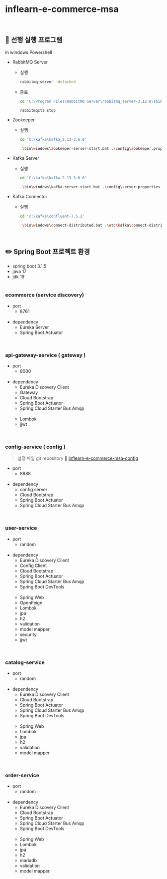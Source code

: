 # inflearn-e-commerce-msa

<br>

## 🔎️ 선행 실행 프로그램
in windows Powershell
- RabbitMQ Server
  - 실행
    ```bash
    rabbitmq-server -detached 
    ```
  - 종료
    ```bash
    cd 'C:\Program Files\RabbitMQ Server\rabbitmq_server-3.12.8\sbin'
    ```
    ```bash
    rabbitmqctl stop
    ```


- Zookeeper
  - 실행
    ```bash
    cd 'C:\kafka\kafka_2.13-3.6.0'
    ```
    ```bash
    .\bin\windows\zookeeper-server-start.bat .\config\zookeeper.properties
    ```


- Kafka Server
  - 실행
    ```bash
    cd 'C:\kafka\kafka_2.13-3.6.0'
    ```
    ```bash
    .\bin\windows\kafka-server-start.bat .\config\server.properties
    ```


- Kafka Connector
  - 실행
    ```bash
    cd 'c:\kafka\confluent-7.5.2'
    ```
    ```bash
    .\bin\windows\connect-distributed.bat .\etc\kafka\connect-distributed.properties
    ```

<br>

## ✏️ Spring Boot 프로젝트 환경
- spring boot 3.1.5  
- java 17  
- jdk 19 <br><br>  

### ecommerce (service discovery)
- port 
    - 8761  <br><br>  
- dependency   
    - Eureka Server  
    - Spring Boot Actuator

<br>

### api-gateway-service  ( gateway )
- port 
    - 8000 <br><br>  
- dependency   
    - Eureka Discovery Client  
    - Gateway
    - Cloud Bootstrap
    - Spring Boot Actuator
    - Spring Cloud Starter Bus Amqp <br><br>
    - Lombok
    - jjwt  

<br>

### config-service  ( config )
> 설정 파일 git repository 🔗 [inflearn-e-commerce-msa-config](https://github.com/zhyunk/inflearn-e-commerce-msa-config)

- port 
    - 8888 <br><br>  
- dependency   
    - config server
    - Cloud Bootstrap
    - Spring Boot Actuator
    - Spring Cloud Starter Bus Amqp

<br>

### user-service 
- port 
    - random  <br><br>  
- dependency   
    - Eureka Discovery Client  
    - Config Client
    - Cloud Bootstrap
    - Spring Boot Actuator
    - Spring Cloud Starter Bus Amqp
    - Spring Boot DevTools   <br><br>
    - Spring Web  
    - OpenFeign
    - Lombok  
    - jpa 
    - h2 
    - validation
    - model mapper 
    - security
    - jjwt  

<br>

### catalog-service 
- port 
    - random  <br><br>  
- dependency   
    - Eureka Discovery Client  
    - Cloud Bootstrap
    - Spring Boot Actuator
    - Spring Cloud Starter Bus Amqp
    - Spring Boot DevTools   <br><br>
    - Spring Web  
    - Lombok  
    - jpa 
    - h2 
    - validation
    - model mapper 
    
<br>

### order-service 
- port 
    - random  <br><br>  
- dependency   
    - Eureka Discovery Client  
    - Cloud Bootstrap
    - Spring Boot Actuator
    - Spring Cloud Starter Bus Amqp
    - Spring Boot DevTools   <br><br>
    - Spring Web  
    - Lombok  
    - jpa 
    - h2 
    - mariadb
    - validation
    - model mapper 

<br>
<br>
